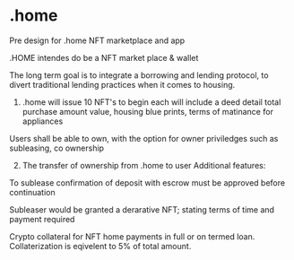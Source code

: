 # .home
Pre design for .home NFT marketplace and app

.HOME intendes do be a NFT market place & wallet

The long term goal is to integrate a borrowing and lending protocol, to divert traditional lending practices when it comes to housing. 

1) .home will issue 10 NFT's to begin  each will include a deed detail total purchase amount value, housing blue prints, terms of matinance for appliances

Users shall be able to own, with the option for owner priviledges such as subleasing, co ownership

2) The transfer of ownership from .home to user 
Additional features:

To sublease confirmation of deposit with escrow must be approved before continuation 

Subleaser would be granted a derarative NFT; stating terms of time and payment required

Crypto collateral for NFT home payments in full or on termed loan. Collaterization is eqivelent to 5% of total amount.

